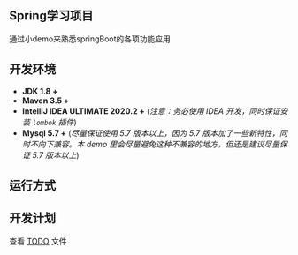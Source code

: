 ##  Spring学习项目
 通过小demo来熟悉springBoot的各项功能应用
## 开发环境
- **JDK 1.8 +**
- **Maven 3.5 +**
- **IntelliJ IDEA ULTIMATE 2020.2 +** (*注意：务必使用 IDEA 开发，同时保证安装 `lombok` 插件*)
- **Mysql 5.7 +** (*尽量保证使用 5.7 版本以上，因为 5.7 版本加了一些新特性，同时不向下兼容。本 demo 里会尽量避免这种不兼容的地方，但还是建议尽量保证 5.7 版本以上*)
## 运行方式
## 开发计划
查看 [TODO](./TODO.md) 文件